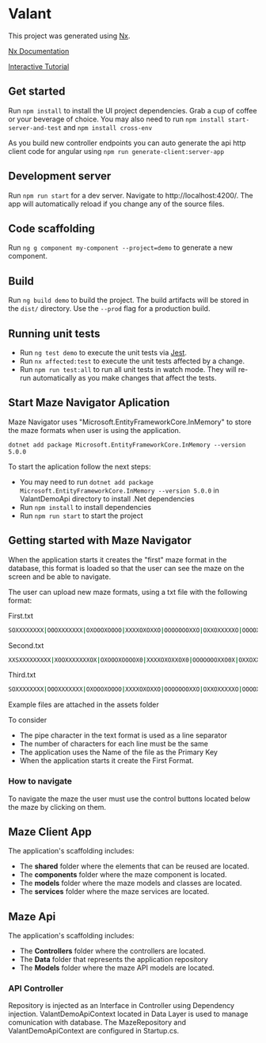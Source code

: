 # Valant

This project was generated using [Nx](https://nx.dev).

[Nx Documentation](https://nx.dev/getting-started/nx-and-angular)

[Interactive Tutorial](https://nx.dev/angular-tutorial/01-create-application)

## Get started

Run `npm install` to install the UI project dependencies. Grab a cup of coffee or your beverage of choice.
You may also need to run `npm install start-server-and-test` and `npm install cross-env`

As you build new controller endpoints you can auto generate the api http client code for angular using `npm run generate-client:server-app`

## Development server

Run `npm run start` for a dev server. Navigate to http://localhost:4200/. The app will automatically reload if you change any of the source files.

## Code scaffolding

Run `ng g component my-component --project=demo` to generate a new component.

## Build

Run `ng build demo` to build the project. The build artifacts will be stored in the `dist/` directory. Use the `--prod` flag for a production build.

## Running unit tests

- Run `ng test demo` to execute the unit tests via [Jest](https://jestjs.io).
- Run `nx affected:test` to execute the unit tests affected by a change.
- Run `npm run test:all` to run all unit tests in watch mode. They will re-run automatically as you make changes that affect the tests.


## Start Maze Navigator Aplication

Maze Navigator uses "Microsoft.EntityFrameworkCore.InMemory" to store the maze formats when user is using the application.

```
dotnet add package Microsoft.EntityFrameworkCore.InMemory --version 5.0.0
```

To start the aplication follow the next steps:
- You may need to run `dotnet add package Microsoft.EntityFrameworkCore.InMemory --version 5.0.0` in ValantDemoApi directory to install .Net dependencies
- Run `npm install` to install dependencies
- Run `npm run start` to start the project


## Getting started with Maze Navigator

When the application starts it creates the "first" maze format in the database, this format is loaded so that the user can see the maze on the screen and be able to navigate.

The user can upload new maze formats, using a txt file with the following format:

First.txt
```sh
SOXXXXXXXX|OOOXXXXXXX|OXOOOXOOOO|XXXXOXOXXO|OOOOOOOXXO|OXXOXXXXXO|OOOOXXXXXE
```

Second.txt
```sh
XXSXXXXXXXXX|XOOXXXXXXXOX|OXOOOXOOOOX0|XXXXOXOXXOX0|OOOOOOOXXO0X|OXXOXXXXXOX0|EOOOXXXXXX0X
```

Third.txt
```sh
SOXXXXXXXX|OOOXXXXXXX|OXOOOXOOOO|XXXXOXOXXO|OOOOOOOXXO|OXXOXXXXXO|OOOOXXXXXE
```

Example files are attached in the assets folder

To consider
- The pipe character in the text format is used as a line separator
- The number of characters for each line must be the same
- The application uses the Name of the file as the Primary Key
- When the application starts it create the First Format.

### How to navigate

To navigate the maze the user must use the control buttons located below the maze by clicking on them.


## Maze Client App 

The application's scaffolding includes:
- The **shared** folder where the elements that can be reused are located.
- The **components** folder where the maze component is located.
- The **models** folder where the maze models and classes are located.
- The **services** folder where the maze services are located.

## Maze Api

The application's scaffolding includes:
- The **Controllers** folder where the controllers are located.
- The **Data** folder that represents the application repository
- The **Models** folder where the maze API models are located.


### API Controller

Repository is injected as an Interface in Controller using Dependency injection.
ValantDemoApiContext located in Data Layer is used to manage comunication with database.
The MazeRepository and ValantDemoApiContext are configured in Startup.cs.
